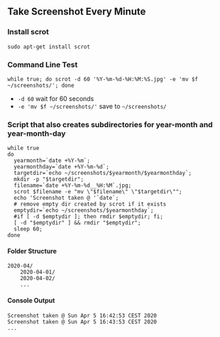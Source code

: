 ## Take Screenshot Every Minute

### Install scrot

```
sudo apt-get install scrot
```

### Command Line Test

    while true; do scrot -d 60 '%Y-%m-%d-%H:%M:%S.jpg' -e 'mv $f ~/screenshots/'; done

- `-d 60` wait for 60 seconds
- `-e 'mv $f ~/screenshots/'` save to `~/screenshots/`


### Script that also creates subdirectories for year-month and year-month-day

```shell
while true
do
  yearmonth=`date +%Y-%m`;
  yearmonthday=`date +%Y-%m-%d`;
  targetdir=`echo ~/screenshots/$yearmonth/$yearmonthday`;
  mkdir -p "$targetdir";
  filename=`date +%Y-%m-%d__%H:%M`.jpg;
  scrot $filename -e "mv \"$filename\" \"$targetdir\"";
  echo 'Screenshot taken @ '`date`;
  # remove empty dir created by scrot if it exists
  emptydir=`echo ~/screenshots/$yearmonthday`;
  #if [ -d $emptydir ]; then rmdir $emptydir; fi;
  [ -d "$emptydir" ] && rmdir "$emptydir";
  sleep 60;
done
```
    
#### Folder Structure

    2020-04/
        2020-04-01/
        2020-04-02/
        ...

#### Console Output
    
    Screenshot taken @ Sun Apr 5 16:42:53 CEST 2020
    Screenshot taken @ Sun Apr 5 16:43:53 CEST 2020
    ...
